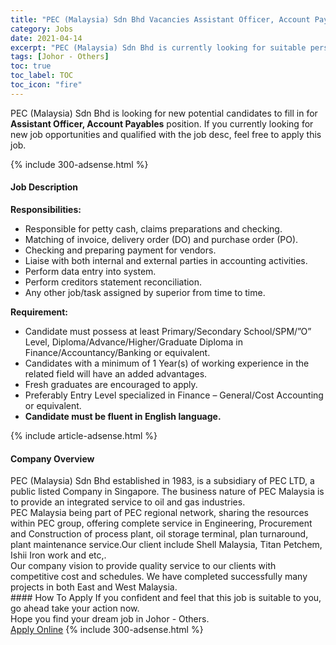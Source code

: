 ```yaml
---
title: "PEC (Malaysia) Sdn Bhd Vacancies Assistant Officer, Account Payables" 
category: Jobs 
date: 2021-04-14 
excerpt: "PEC (Malaysia) Sdn Bhd is currently looking for suitable person to fill in the Assistant Officer, Account Payables which based in Johor - Others" 
tags: [Johor - Others] 
toc: true 
toc_label: TOC 
toc_icon: "fire" 
--- 
```


<p>PEC (Malaysia) Sdn Bhd is looking for new potential candidates to fill in for <b>Assistant Officer, Account Payables</b> position. If you currently looking for new job opportunities and qualified with the job desc, feel free to apply this job.
</p>{% include 300-adsense.html %} 
<div><div><h4>Job Description</h4></div><div><div><span><div><p><strong>Responsibilities:</strong></p><ul><li>Responsible for petty cash, claims preparations and checking.</li><li>Matching of invoice, delivery order (DO) and purchase order (PO).</li><li>Checking and preparing payment for vendors.</li><li>Liaise with both internal and external parties in accounting activities.</li><li>Perform data entry into system.</li><li>Perform creditors statement reconciliation.</li><li>Any other job/task assigned by superior from time to time.</li></ul><p><strong>Requirement:</strong></p><ul><li>Candidate must possess at least Primary/Secondary School/SPM/&#8221;O&#8221; Level, Diploma/Advance/Higher/Graduate Diploma in Finance/Accountancy/Banking or equivalent.</li><li>Candidates with a minimum of 1 Year(s) of working experience in the related field will have an added advantages.</li><li>Fresh graduates are encouraged to apply.</li><li>Preferably Entry Level specialized in Finance &#8211; General/Cost Accounting or equivalent.</li><li><strong>Candidate must be fluent in English language.</strong></li></ul></div></span></div></div></div> 
{% include article-adsense.html %} 
<div><div><h4>Company Overview</h4></div><div><div><span><div><div>PEC (Malaysia) Sdn Bhd established in 1983, is a subsidiary of PEC LTD, a public listed Company in Singapore. The&#160;business nature&#160;of PEC Malaysia is to provide an integrated service to oil and gas industries.</div>
<div>PEC Malaysia being part of PEC regional network, sharing the resources within PEC group, offering complete service in Engineering, Procurement and Construction of process plant, oil storage terminal, plan turnaround, plant maintenance service.Our client include Shell Malaysia, Titan Petchem, Ishii Iron work and etc,.</div>
<div>Our company vision to provide quality service to our clients with competitive cost and schedules. We have completed successfully many projects in both East and West Malaysia.</div></div></span></div></div></div> 
#### How To Apply 
If you confident and feel that this job is suitable to you, go ahead take your action now. <br/> 
Hope you find your dream job in Johor - Others. <br/> 
<a href="https://www.jobstreet.com.my/en/job/assistant-officer-account-payables-4537701?jobId=jobstreet-my-job-4537701&" class="btn btn--info" target="_blank" rel="nofollow noopenner">Apply Online</a> 
{% include 300-adsense.html %} 